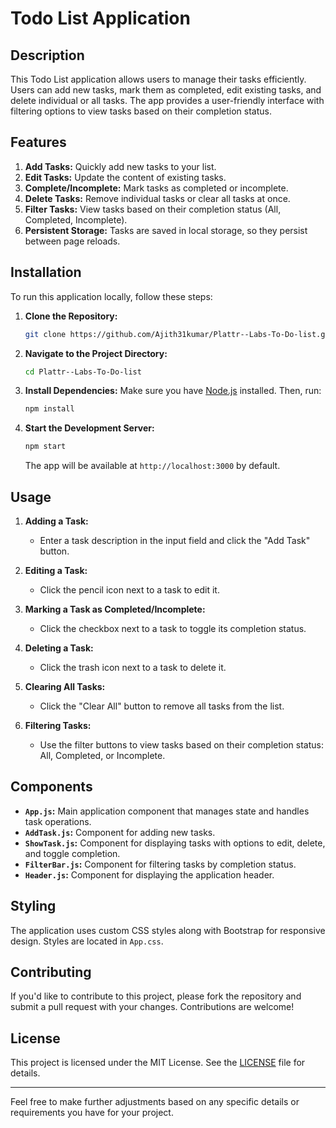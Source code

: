 

# Todo List Application

## Description

This Todo List application allows users to manage their tasks efficiently. Users can add new tasks, mark them as completed, edit existing tasks, and delete individual or all tasks. The app provides a user-friendly interface with filtering options to view tasks based on their completion status.

## Features

1. **Add Tasks:** Quickly add new tasks to your list.
2. **Edit Tasks:** Update the content of existing tasks.
3. **Complete/Incomplete:** Mark tasks as completed or incomplete.
4. **Delete Tasks:** Remove individual tasks or clear all tasks at once.
5. **Filter Tasks:** View tasks based on their completion status (All, Completed, Incomplete).
6. **Persistent Storage:** Tasks are saved in local storage, so they persist between page reloads.

## Installation

To run this application locally, follow these steps:

1. **Clone the Repository:**
   ```bash
   git clone https://github.com/Ajith31kumar/Plattr--Labs-To-Do-list.git
   ```

2. **Navigate to the Project Directory:**
   ```bash
   cd Plattr--Labs-To-Do-list
   ```

3. **Install Dependencies:**
   Make sure you have [Node.js](https://nodejs.org/) installed. Then, run:
   ```bash
   npm install
   ```

4. **Start the Development Server:**
   ```bash
   npm start
   ```
   The app will be available at `http://localhost:3000` by default.

## Usage

1. **Adding a Task:**
   - Enter a task description in the input field and click the "Add Task" button.

2. **Editing a Task:**
   - Click the pencil icon next to a task to edit it.

3. **Marking a Task as Completed/Incomplete:**
   - Click the checkbox next to a task to toggle its completion status.

4. **Deleting a Task:**
   - Click the trash icon next to a task to delete it.

5. **Clearing All Tasks:**
   - Click the "Clear All" button to remove all tasks from the list.

6. **Filtering Tasks:**
   - Use the filter buttons to view tasks based on their completion status: All, Completed, or Incomplete.

## Components

- **`App.js`:** Main application component that manages state and handles task operations.
- **`AddTask.js`:** Component for adding new tasks.
- **`ShowTask.js`:** Component for displaying tasks with options to edit, delete, and toggle completion.
- **`FilterBar.js`:** Component for filtering tasks by completion status.
- **`Header.js`:** Component for displaying the application header.

## Styling

The application uses custom CSS styles along with Bootstrap for responsive design. Styles are located in `App.css`.

## Contributing

If you'd like to contribute to this project, please fork the repository and submit a pull request with your changes. Contributions are welcome!

## License

This project is licensed under the MIT License. See the [LICENSE](LICENSE) file for details.

---

Feel free to make further adjustments based on any specific details or requirements you have for your project.
